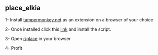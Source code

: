 ## place_elkia
1- Install [tampermonkey.net](https://www.tampermonkey.net/) as an extension on a browser of your choice

2- Once installed click this [link](https://github.com/elkiaclub/place_elkia/raw/r/AlzheimersGroup/overlay.user.js) and install the script.

3- Open [r/place](https://www.reddit.com/r/place/) in your browser

4- Profit
